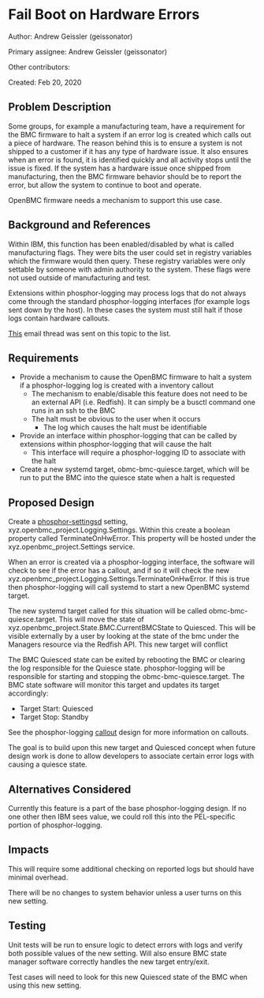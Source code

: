 # Fail Boot on Hardware Errors

Author: Andrew Geissler (geissonator)

Primary assignee: Andrew Geissler (geissonator)

Other contributors:

Created: Feb 20, 2020

## Problem Description
Some groups, for example a manufacturing team, have a requirement for the BMC
firmware to halt a system if an error log is created which calls out a piece of
hardware. The reason behind this is to ensure a system is not shipped to a
customer if it has any type of hardware issue. It also ensures when an error is
found, it is identified quickly and all activity stops until the issue is fixed.
If the system has a hardware issue once shipped from manufacturing, then the BMC
firmware behavior should be to report the error, but allow the system to
continue to boot and operate.

OpenBMC firmware needs a mechanism to support this use case.

## Background and References
Within IBM, this function has been enabled/disabled by what is called
manufacturing flags. They were bits the user could set in registry variables
which the firmware would then query. These registry variables were only
settable by someone with admin authority to the system. These flags were not
used outside of manufacturing and test.

Extensions within phosphor-logging may process logs that do not always come
through the standard phosphor-logging interfaces (for example logs sent
down by the host). In these cases the system must still halt if those logs
contain hardware callouts.

[This][1] email thread was sent on this topic to the list.

## Requirements
- Provide a mechanism to cause the OpenBMC firmware to halt a system if a
  phosphor-logging log is created with a inventory callout
  - The mechanism to enable/disable this feature does not need to be an
    external API (i.e. Redfish). It can simply be a busctl command one runs
    in an ssh to the BMC
  - The halt must be obvious to the user when it occurs
    - The log which causes the halt must be identifiable
- Provide an interface within phosphor-logging that can be called by extensions
  within phosphor-logging that will cause the halt
  - This interface will require a phosphor-logging ID to associate with the halt
- Create a new systemd target, obmc-bmc-quiesce.target, which will be run to
  put the BMC into the quiesce state when a halt is requested

## Proposed Design
Create a [phosphor-settingsd][2] setting, xyz.openbmc_project.Logging.Settings.
Within this create a boolean property called TerminateOnHwError. This property
will be hosted under the xyz.openbmc_project.Settings service.

When an error is created via a phosphor-logging interface, the software will
check to see if the error has a callout, and if so it will check the new
xyz.openbmc_project.Logging.Settings.TerminateOnHwError. If this is true then
phosphor-logging will call systemd to start a new OpenBMC systemd target.

The new systemd target called for this situation will be called
obmc-bmc-quiesce.target. This will move the state of
xyz.openbmc_project.State.BMC.CurrentBMCState to Quiesced. This will be
visible externally by a user by looking at the state of the bmc under the
Managers resource via the Redfish API. This new target will conflict

The BMC Quiesced state can be exited by rebooting the BMC or clearing the log
responsible for the Quiesce state. phosphor-logging will be responsible for
starting and stopping the obmc-bmc-quiesce.target. The BMC state software
will monitor this target and updates its target accordingly:
- Target Start: Quiesced
- Target Stop:  Standby

See the phosphor-logging [callout][3] design for more information on callouts.

The goal is to build upon this new target and Quiesced concept when future
design work is done to allow developers to associate certain error logs with
causing a quiesce state.

## Alternatives Considered
Currently this feature is a part of the base phosphor-logging design. If no
one other then IBM sees value, we could roll this into the PEL-specific
portion of phosphor-logging.

## Impacts
This will require some additional checking on reported logs but should have
minimal overhead.

There will be no changes to system behavior unless a user turns on this new
setting.

## Testing
Unit tests will be run to ensure logic to detect errors with logs and verify
both possible values of the new setting. Will also ensure BMC state manager
software correctly handles the new target entry/exit.

Test cases will need to look for this new Quiesced state of the BMC when
using this new setting.

[1]: https://lists.ozlabs.org/pipermail/openbmc/2020-February/020575.html
[2]: https://github.com/openbmc/phosphor-settingsd
[3]: https://github.com/openbmc/phosphor-dbus-interfaces/blob/master/xyz/openbmc_project/Common/Callout/README.md
